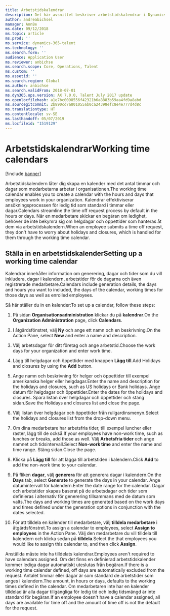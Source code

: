 ```yaml
---
title: Arbetstidskalendrar
description: Det här avsnittet beskriver arbetstidskalendrar i Dynamics 365 for Talent -- Core HR liksom hur du ställer in kalendrar.
author: andreabichsel
manager: AnnBe
ms.date: 09/12/2018
ms.topic: article
ms.prod: ''
ms.service: dynamics-365-talent
ms.technology: ''
ms.search.form: ''
audience: Application User
ms.reviewer: anbichse
ms.search.scope: Core, Operations, Talent
ms.custom: ''
ms.assetid: ''
ms.search.region: Global
ms.author: anbichse
ms.search.validFrom: 2018-07-01
ms.dyn365.ops.version: AX 7.0.0, Talent July 2017 update
ms.openlocfilehash: a1e7bc0098556f42321b6a8883b59aa4fd9a8abd
ms.sourcegitcommit: 2b890cd7a801055ab0ca24398efc8e4e777d4d8c
ms.translationtype: HT
ms.contentlocale: sv-SE
ms.lasthandoff: 05/07/2019
ms.locfileid: "1519129"
---
```

# <a name="working-time-calendars"></a><span data-ttu-id="e410b-103">Arbetstidskalendrar</span><span class="sxs-lookup"><span data-stu-id="e410b-103">Working time calendars</span></span>

[!include [banner](includes/banner.md)]

<span data-ttu-id="e410b-104">Arbetstidskalendern låter dig skapa en kalender med det antal timmar och dagar som medarbetarna arbetar i organisationen.</span><span class="sxs-lookup"><span data-stu-id="e410b-104">The working time calendar enables you to create a calendar with the hours and days that employees work in your organization.</span></span> <span data-ttu-id="e410b-105">Kalendrar effektiviserar ansökningsprocessen för ledig tid som standard i timmar eller dagar.</span><span class="sxs-lookup"><span data-stu-id="e410b-105">Calendars streamline the time off request process by default in the hours or days.</span></span> <span data-ttu-id="e410b-106">När en medarbetare skickar en begäran om ledighet, behöver de inte bekymra sig om helgdagar och öppettider som hanteras åt dem via arbetstidskalendern.</span><span class="sxs-lookup"><span data-stu-id="e410b-106">When an employee submits a time off request, they don't have to worry about holidays and closures, which is handled for them through the working time calendar.</span></span>

## <a name="setting-up-a-working-time-calendar"></a><span data-ttu-id="e410b-107">Ställa in en arbetstidskalender</span><span class="sxs-lookup"><span data-stu-id="e410b-107">Setting up a working time calendar</span></span>

<span data-ttu-id="e410b-108">Kalendrar innehåller information om generering, dagar och tider som du vill inkludera, dagar i kalendern, arbetstider för de dagarna och även registrerade medarbetare.</span><span class="sxs-lookup"><span data-stu-id="e410b-108">Calendars include generation details, the days and hours you want to included, the days of the calendar, working times for those days as well as enrolled employees.</span></span> 

<span data-ttu-id="e410b-109">Så här ställer du in en kalender:</span><span class="sxs-lookup"><span data-stu-id="e410b-109">To set up a calendar, follow these steps:</span></span>

1. <span data-ttu-id="e410b-110">På sidan **Organisationsadministration** klickar du på **kalendrar**.</span><span class="sxs-lookup"><span data-stu-id="e410b-110">On the **Organization Administration** page, click **Calendars**.</span></span>

2. <span data-ttu-id="e410b-111">I åtgärdsfönstret, välj **Ny** och ange ett namn och en beskrivning.</span><span class="sxs-lookup"><span data-stu-id="e410b-111">On the Action Pane, select **New** and enter a name and description.</span></span>

3. <span data-ttu-id="e410b-112">Välj arbetsdagar för ditt företag och ange arbetstid.</span><span class="sxs-lookup"><span data-stu-id="e410b-112">Choose the work days for your organization and enter work time.</span></span>

4. <span data-ttu-id="e410b-113">Lägg till helgdagar och öppettider med knappen **Lägg till**.</span><span class="sxs-lookup"><span data-stu-id="e410b-113">Add Holidays and closures by using the **Add** button.</span></span>

5. <span data-ttu-id="e410b-114">Ange namn och beskrivning för helger och öppettider till exempel amerikanska helger eller helgdagar.</span><span class="sxs-lookup"><span data-stu-id="e410b-114">Enter the name and description for the holidays and closures, such as US holidays or Bank holidays.</span></span> <span data-ttu-id="e410b-115">Ange datum för helgdagar och öppettider.</span><span class="sxs-lookup"><span data-stu-id="e410b-115">Enter the dates for the holidays and closures.</span></span> <span data-ttu-id="e410b-116">Spara listan över helgdagar och öppettider och stäng sidan.</span><span class="sxs-lookup"><span data-stu-id="e410b-116">Save the Holidays and closures list and close the page.</span></span>

6. <span data-ttu-id="e410b-117">Välj listan över helgdagar och öppettider från rullgardinsmenyn.</span><span class="sxs-lookup"><span data-stu-id="e410b-117">Select the holidays and closures list from the drop-down menu.</span></span>

7. <span data-ttu-id="e410b-118">Om dina medarbetare har arbetsfria tider, till exempel luncher eller raster, lägg till de också.</span><span class="sxs-lookup"><span data-stu-id="e410b-118">If your employees have non-work time, such as lunches or breaks, add those as well.</span></span> <span data-ttu-id="e410b-119">Välj **Arbetsfria tider** och ange namnet och tidsintervall.</span><span class="sxs-lookup"><span data-stu-id="e410b-119">Select **Non-work time** and enter the name and time range.</span></span> <span data-ttu-id="e410b-120">Stäng sidan.</span><span class="sxs-lookup"><span data-stu-id="e410b-120">Close the page.</span></span> 

8. <span data-ttu-id="e410b-121">Klicka på **Lägg till** för att lägga till arbetstiden i kalendern.</span><span class="sxs-lookup"><span data-stu-id="e410b-121">Click **Add** to add the non-work time to your calendar.</span></span>

9. <span data-ttu-id="e410b-122">På fliken **dagar**, välj **generera** för att generera dagar i kalendern.</span><span class="sxs-lookup"><span data-stu-id="e410b-122">On the **Days** tab, select **Generate** to generate the days in your calendar.</span></span> <span data-ttu-id="e410b-123">Ange datumintervall för kalendern.</span><span class="sxs-lookup"><span data-stu-id="e410b-123">Enter the date range for the calendar.</span></span> <span data-ttu-id="e410b-124">Dagar och arbetstider skapas baserat på de arbetsdagar och tider som definieras i alternativ för generering tillsammans med de datum som valts.</span><span class="sxs-lookup"><span data-stu-id="e410b-124">The days and working times are generated based on the work days and times defined under the generation options in conjunction with the dates selected.</span></span>

10. <span data-ttu-id="e410b-125">För att tilldela en kalender till medarbetare, välj **tilldela medarbetare** i åtgärdsfönstret.</span><span class="sxs-lookup"><span data-stu-id="e410b-125">To assign a calendar to employees, select **Assign to employees** in the Action Pane.</span></span> <span data-ttu-id="e410b-126">Välj den medarbetare du vill tilldela till kalendern och klicka sedan på **tilldela**.</span><span class="sxs-lookup"><span data-stu-id="e410b-126">Select the that employees you would like to assign this calendar to, and then click **Assign**.</span></span>

<span data-ttu-id="e410b-127">Anställda måste inte ha tilldelats kalendrar.</span><span class="sxs-lookup"><span data-stu-id="e410b-127">Employees aren't required to have calendars assigned.</span></span> <span data-ttu-id="e410b-128">Om det finns en definierad arbetstidskalender kommer lediga dagar automatiskt uteslutas från begäran.</span><span class="sxs-lookup"><span data-stu-id="e410b-128">If there is a working time calendar defined, off days are automatically excluded from the request.</span></span> <span data-ttu-id="e410b-129">Antalet timmar eller dagar är som standard de arbetstider som anges i kalendern.</span><span class="sxs-lookup"><span data-stu-id="e410b-129">The amount, in hours or days, defaults to the working times defined in the calendar.</span></span> <span data-ttu-id="e410b-130">Om medarbetaren inte har en kalender tilldelad är alla dagar tillgängliga för ledig tid och ledig tidsmängd är inte standard för begäran.</span><span class="sxs-lookup"><span data-stu-id="e410b-130">If an employee doesn't have a calendar assigned, all days are available for time off and the amount of time off is not the default for the request.</span></span> 

